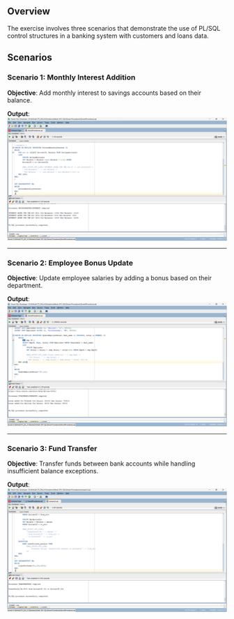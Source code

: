 ## Overview

The exercise involves three scenarios that demonstrate the use of PL/SQL control structures in a banking system with customers and loans data.

## Scenarios

### Scenario 1: Monthly Interest Addition
**Objective**: Add monthly interest to savings accounts based on their balance.

**Output**: ![Screenshot](scenario1.png)

---

### Scenario 2: Employee Bonus Update
**Objective**: Update employee salaries by adding a bonus based on their department.

**Output**:![Screenshot](scenario2.png)

---

### Scenario 3: Fund Transfer
**Objective**: Transfer funds between bank accounts while handling insufficient balance exceptions.

**Output**:![Screenshot](scenario3.png)
